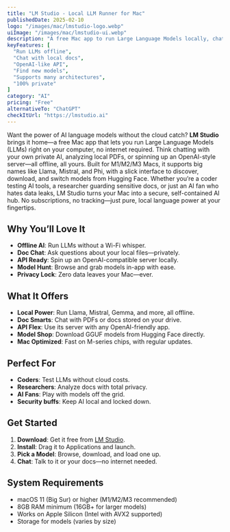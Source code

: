 ```yaml
---
title: "LM Studio - Local LLM Runner for Mac"
publishedDate: 2025-02-10
logo: "/images/mac/lmstudio-logo.webp"
uiImage: "/images/mac/lmstudio-ui.webp"
description: "A free Mac app to run Large Language Models locally, chat with docs, and keep your data private—no internet needed."
keyFeatures: [
  "Run LLMs offline",
  "Chat with local docs",
  "OpenAI-like API",
  "Find new models",
  "Supports many architectures",
  "100% private"
]
category: "AI"
pricing: "Free"
alternativeTo: "ChatGPT"
checkItUrl: "https://lmstudio.ai"
---
```


Want the power of AI language models without the cloud catch? **LM Studio** brings it home—a free Mac app that lets you run Large Language Models (LLMs) right on your computer, no internet required. Think chatting with your own private AI, analyzing local PDFs, or spinning up an OpenAI-style server—all offline, all yours. Built for M1/M2/M3 Macs, it supports big names like Llama, Mistral, and Phi, with a slick interface to discover, download, and switch models from Hugging Face. Whether you’re a coder testing AI tools, a researcher guarding sensitive docs, or just an AI fan who hates data leaks, LM Studio turns your Mac into a secure, self-contained AI hub. No subscriptions, no tracking—just pure, local language power at your fingertips.

## Why You’ll Love It
- **Offline AI**: Run LLMs without a Wi-Fi whisper.
- **Doc Chat**: Ask questions about your local files—privately.
- **API Ready**: Spin up an OpenAI-compatible server locally.
- **Model Hunt**: Browse and grab models in-app with ease.
- **Privacy Lock**: Zero data leaves your Mac—ever.

## What It Offers
- **Local Power**: Run Llama, Mistral, Gemma, and more, all offline.
- **Doc Smarts**: Chat with PDFs or docs stored on your drive.
- **API Flex**: Use its server with any OpenAI-friendly app.
- **Model Shop**: Download GGUF models from Hugging Face directly.
- **Mac Optimized**: Fast on M-series chips, with regular updates.

## Perfect For
- **Coders**: Test LLMs without cloud costs.
- **Researchers**: Analyze docs with total privacy.
- **AI Fans**: Play with models off the grid.
- **Security buffs**: Keep AI local and locked down.

## Get Started
1. **Download**: Get it free from [LM Studio](https://lmstudio.ai).
2. **Install**: Drag it to Applications and launch.
3. **Pick a Model**: Browse, download, and load one up.
4. **Chat**: Talk to it or your docs—no internet needed.

## System Requirements
- macOS 11 (Big Sur) or higher (M1/M2/M3 recommended)
- 8GB RAM minimum (16GB+ for larger models)
- Works on Apple Silicon (Intel with AVX2 supported)
- Storage for models (varies by size)
